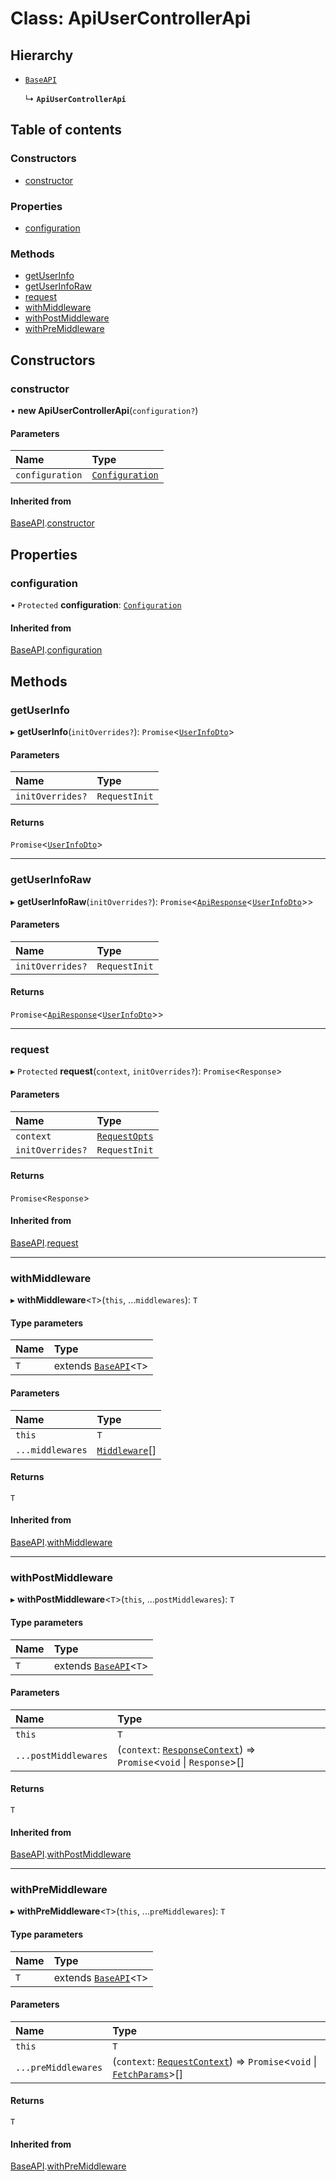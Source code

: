 # Class: ApiUserControllerApi

## Hierarchy

- [`BaseAPI`](BaseAPI.md)

  ↳ **`ApiUserControllerApi`**

## Table of contents

### Constructors

- [constructor](ApiUserControllerApi.md#constructor)

### Properties

- [configuration](ApiUserControllerApi.md#configuration)

### Methods

- [getUserInfo](ApiUserControllerApi.md#getuserinfo)
- [getUserInfoRaw](ApiUserControllerApi.md#getuserinforaw)
- [request](ApiUserControllerApi.md#request)
- [withMiddleware](ApiUserControllerApi.md#withmiddleware)
- [withPostMiddleware](ApiUserControllerApi.md#withpostmiddleware)
- [withPreMiddleware](ApiUserControllerApi.md#withpremiddleware)

## Constructors

### <a id="constructor" name="constructor"></a> constructor

• **new ApiUserControllerApi**(`configuration?`)

#### Parameters

| Name | Type |
| :------ | :------ |
| `configuration` | [`Configuration`](Configuration.md) |

#### Inherited from

[BaseAPI](BaseAPI.md).[constructor](BaseAPI.md#constructor)

## Properties

### <a id="configuration" name="configuration"></a> configuration

• `Protected` **configuration**: [`Configuration`](Configuration.md)

#### Inherited from

[BaseAPI](BaseAPI.md).[configuration](BaseAPI.md#configuration)

## Methods

### <a id="getuserinfo" name="getuserinfo"></a> getUserInfo

▸ **getUserInfo**(`initOverrides?`): `Promise`<[`UserInfoDto`](../interfaces/UserInfoDto.md)\>

#### Parameters

| Name | Type |
| :------ | :------ |
| `initOverrides?` | `RequestInit` |

#### Returns

`Promise`<[`UserInfoDto`](../interfaces/UserInfoDto.md)\>

___

### <a id="getuserinforaw" name="getuserinforaw"></a> getUserInfoRaw

▸ **getUserInfoRaw**(`initOverrides?`): `Promise`<[`ApiResponse`](../interfaces/ApiResponse.md)<[`UserInfoDto`](../interfaces/UserInfoDto.md)\>\>

#### Parameters

| Name | Type |
| :------ | :------ |
| `initOverrides?` | `RequestInit` |

#### Returns

`Promise`<[`ApiResponse`](../interfaces/ApiResponse.md)<[`UserInfoDto`](../interfaces/UserInfoDto.md)\>\>

___

### <a id="request" name="request"></a> request

▸ `Protected` **request**(`context`, `initOverrides?`): `Promise`<`Response`\>

#### Parameters

| Name | Type |
| :------ | :------ |
| `context` | [`RequestOpts`](../interfaces/RequestOpts.md) |
| `initOverrides?` | `RequestInit` |

#### Returns

`Promise`<`Response`\>

#### Inherited from

[BaseAPI](BaseAPI.md).[request](BaseAPI.md#request)

___

### <a id="withmiddleware" name="withmiddleware"></a> withMiddleware

▸ **withMiddleware**<`T`\>(`this`, ...`middlewares`): `T`

#### Type parameters

| Name | Type |
| :------ | :------ |
| `T` | extends [`BaseAPI`](BaseAPI.md)<`T`\> |

#### Parameters

| Name | Type |
| :------ | :------ |
| `this` | `T` |
| `...middlewares` | [`Middleware`](../interfaces/Middleware.md)[] |

#### Returns

`T`

#### Inherited from

[BaseAPI](BaseAPI.md).[withMiddleware](BaseAPI.md#withmiddleware)

___

### <a id="withpostmiddleware" name="withpostmiddleware"></a> withPostMiddleware

▸ **withPostMiddleware**<`T`\>(`this`, ...`postMiddlewares`): `T`

#### Type parameters

| Name | Type |
| :------ | :------ |
| `T` | extends [`BaseAPI`](BaseAPI.md)<`T`\> |

#### Parameters

| Name | Type |
| :------ | :------ |
| `this` | `T` |
| `...postMiddlewares` | (`context`: [`ResponseContext`](../interfaces/ResponseContext.md)) => `Promise`<`void` \| `Response`\>[] |

#### Returns

`T`

#### Inherited from

[BaseAPI](BaseAPI.md).[withPostMiddleware](BaseAPI.md#withpostmiddleware)

___

### <a id="withpremiddleware" name="withpremiddleware"></a> withPreMiddleware

▸ **withPreMiddleware**<`T`\>(`this`, ...`preMiddlewares`): `T`

#### Type parameters

| Name | Type |
| :------ | :------ |
| `T` | extends [`BaseAPI`](BaseAPI.md)<`T`\> |

#### Parameters

| Name | Type |
| :------ | :------ |
| `this` | `T` |
| `...preMiddlewares` | (`context`: [`RequestContext`](../interfaces/RequestContext.md)) => `Promise`<`void` \| [`FetchParams`](../interfaces/FetchParams.md)\>[] |

#### Returns

`T`

#### Inherited from

[BaseAPI](BaseAPI.md).[withPreMiddleware](BaseAPI.md#withpremiddleware)
